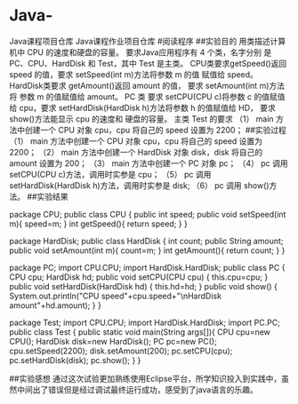 # Java-
Java课程项目仓库
Java课程作业项目仓库
#阅读程序
##实验目的
用类描述计算机中 CPU 的速度和硬盘的容量。
要求Java应用程序有 4 个类，名字分别 是 PC、CPU、HardDisk 和 Test，其中 Test 是主类。
CPU类要求getSpeed()返回 speed 的值，要求 setSpeed(int m)方法将参数 m 的值 赋值给 speed。
HardDisk类要求 getAmount()返回 amount 的值， 要求 setAmount(int m)方法将 参数 m 的值赋值给 amount。
PC 类 要求 setCPU(CPU c)将参数 c 的值赋值给 cpu，要求 setHardDisk(HardDisk h)方法将参数 h 的值赋值给 HD， 要求 show()方法能显示 cpu 的速度和 硬盘的容量。 
主类 Test 的要求 （1） main 方法中创建一个 CPU 对象 cpu，cpu 将自己的 speed 设置为 2200；
##实验过程 
（1） main 方法中创建一个 CPU 对象 cpu，cpu 将自己的 speed 设置为 2200；
（2） main 方法中创建一个 HardDisk 对象 disk，disk 将自己的 amount 设置为 200；
（3） main 方法中创建一个 PC 对象 pc；
（4） pc 调用 setCPU(CPU c)方法，调用时实参是 cpu；
（5） pc 调用 setHardDisk(HardDisk h)方法，调用时实参是 disk;
（6） pc 调用 show()方法。
##实验结果

package CPU;
public class CPU {
public int speed;
public void setSpeed(int m){ 
speed=m;
}
int getSpeed(){
return speed; 
} 
}

package HardDisk;
public class HardDisk {
int count;
public String amount;
public void setAmount(int m){
count=m;
}
int getAmount(){
return count;
}
}

package PC;
import CPU.CPU;
import HardDisk.HardDisk;
public class PC {
 CPU cpu;
 HardDisk hd;
 public void setCPU(CPU cpu) {
  this.cpu=cpu;
 }
 public void setHardDisk(HardDisk hd) {
  this.hd=hd;
 }
 public void show() {
  System.out.println("CPU speed"+cpu.speed+"\nHardDisk amount"+hd.amount);
 }
 }

package Test;
import CPU.CPU;
import HardDisk.HardDisk;
import PC.PC;
public class Test {
public static void main(String args[]){
CPU cpu=new CPU();
HardDisk disk=new HardDisk();
PC pc=new PC();
cpu.setSpeed(2200);
disk.setAmount(200);
pc.setCPU(cpu);
pc.setHardDisk(disk);
pc.show();
}
}

##实验感想 
通过这次试验更加熟练使用Eclipse平台，所学知识投入到实践中，虽然中间出了错误但是经过调试最终运行成功，感受到了java语言的乐趣。
